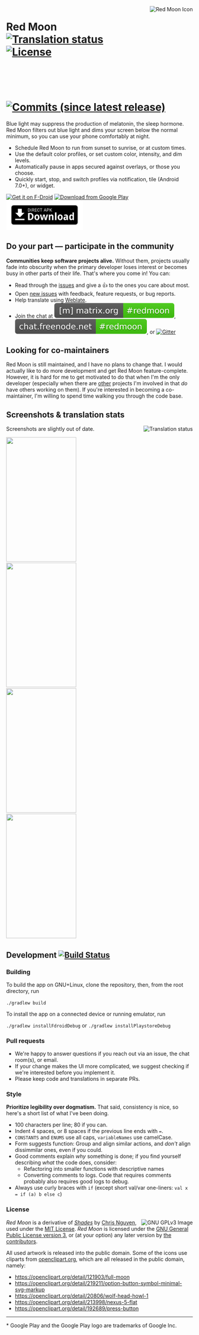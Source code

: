 <img alt="Red Moon Icon" align="right" height="256" src="https://lut.im/3IqLwsAZWH/piFLRMOgNLWmiqB8.png">

# Red Moon [![Translation status](https://hosted.weblate.org/widgets/red-moon/-/svg-badge.svg)](https://hosted.weblate.org/engage/red-moon/?utm_source=widget) [![License](https://img.shields.io/badge/license-GPL--3.0%2B-bd0000.svg)](COPYING "License: GPL-3.0+") [![Commits (since latest release)](https://img.shields.io/github/commits-since/LibreShift/red-moon/latest.svg "Commits since latest release")](https://github.com/LibreShift/red-moon/releases/latest)

Blue light may suppress the production of melatonin, the sleep hormone. Red Moon
filters out blue light and dims your screen below the normal minimum, so you can
use your phone comfortably at night.

* Schedule Red Moon to run from sunset to sunrise, or at custom times.
* Use the default color profiles, or set custom color, intensity, and dim levels.
* Automatically pause in apps secured against overlays, or those you choose.
* Quickly start, stop, and switch profiles via notification, tile (Android 7.0+), or widget.

[<img src="https://gitlab.com/fdroid/artwork/raw/master/badge/get-it-on.png"
      alt="Get it on F-Droid"
      height="80">](https://f-droid.org/repository/browse/?fdid=com.jmstudios.redmoon)
[<img src="https://play.google.com/intl/en_us/badges/images/generic/en_badge_web_generic.png" 
      alt="Download from Google Play"
      height="80">](https://play.google.com/store/apps/details?id=com.jmstudios.redmoon)
[<img src="art/direct-apk-download.png"
      alt="Direct download"
      height="80">](https://github.com/raatmarien/red-moon/releases)

## Do your part — participate in the community

**Communities keep software projects alive.** Without them, projects usually fade
into obscurity when the primary developer loses interest or becomes busy in
other parts of their life. That's where you come in! You can:

- Read through the [issues] and give a <g-emoji alias="+1" class="emoji" fallback-src="https://assets-cdn.github.com/images/icons/emoji/unicode/1f44d.png" ios-version="6.0">👍</g-emoji> to the ones you care about most.
- Open [new issues] with feedback, feature requests, or bug reports.
- Help translate using [Weblate]. 
- Join the chat at [![Matrix](art/badge_matrix.svg)](https://matrix.to/#/#redmoon:matrix.org),
    [![IRC](art/badge_irc.svg)](https://kiwiirc.com/client/irc.freenode.net/#redmoon),
    or [![Gitter](https://img.shields.io/gitter/room/LibreShift/red-moon.svg)](https://gitter.im/LibreShift/red-moon)

## Looking for co-maintainers

Red Moon is still maintained, and I have no plans to change that. I would actually like to do more development and get Red Moon feature-complete. However, it is hard for me to get motivated to do that when I'm the only developer (especially when there are [other](https://snowdrift.coop) projects I'm involved in that *do* have others working on them). If you're interested in becoming a co-maintainer, I'm willing to spend time walking you through the code base.

## Screenshots & translation stats

<a href="https://hosted.weblate.org/engage/red-moon/en/?utm_source=widget">
<img src="https://hosted.weblate.org/widgets/red-moon/en/strings/multi-auto.svg" alt="Translation status" align="right" height="732" />
</a>

Screenshots are slightly out of date.

<img src="https://github.com/LibreShift/red-moon/blob/master/app/src/main/play/en-US/listing/phoneScreenshots/1.png" width="189" height="336" /> <img src="https://github.com/LibreShift/red-moon/blob/master/app/src/main/play/en-US/listing/phoneScreenshots/2.png" width="189" height="336" /> 
<img src="https://github.com/LibreShift/red-moon/blob/master/app/src/main/play/en-US/listing/phoneScreenshots/6.png" width="189" height="336" />
<img src="https://github.com/LibreShift/red-moon/blob/master/app/src/main/play/en-US/listing/phoneScreenshots/7.png" width="189" height="336" />

## Development [![Build Status](https://travis-ci.org/LibreShift/red-moon.svg?branch=master)](https://travis-ci.org/LibreShift/red-moon)

### Building

To build the app on GNU+Linux, clone the repository, then, from the root directory, run

`./gradlew build`

To install the app on a connected device or running emulator, run

`./gradlew installFdroidDebug` or `./gradlew installPlaystoreDebug`

### Pull requests

- We're happy to answer questions if you reach out via an issue, the chat room(s), or email.
- If your change makes the UI more complicated, we suggest checking if we're
    interested before you implement it.
- Please keep code and translations in separate PRs.

### Style

**Prioritize legibility over dogmatism.** That said, consistency is nice, so
here's a short list of what I've been doing. 

- 100 characters per line; 80 if you can.
- Indent 4 spaces, or 8 spaces if the previous line ends with `=`.
- `CONSTANTS` and `ENUMS` use all caps, `variableNames` use camelCase.
- Form suggests function: Group and align similar actions, and *don't* align dissimmilar ones, even if you could.
- Good comments explain *why* something is done; if you find yourself describing *what* the code does, consider:
    - Refactoring into smaller functions with descriptive names
    - Converting comments to logs. Code that requires comments probably also requires good logs to debug.
- Always use curly braces with `if` (except short val/var one-liners: `val x = if (a) b else c`)

### License

[<img src="https://www.gnu.org/graphics/gplv3-127x51.png"
      align="right"
      alt="GNU GPLv3 Image">](http://www.gnu.org/licenses/gpl-3.0.en.html)

*Red Moon* is a derivative of *[Shades](https://github.com/cngu/shades)* by
[Chris Nguyen](https://github.com/cngu), used under the
[MIT License](https://github.com/cngu/shades/blob/e240edc1df3e6dd319cd475a739570ff8367d7f8/LICENSE).
*Red Moon* is licensed under the
[GNU General Public License version 3](https://www.gnu.org/licenses/gpl-3.0.html),
or (at your option) any later version by
[the contributors](https://github.com/raatmarien/red-moon/graphs/contributors).

All used artwork is released into the public domain. Some of the icons
use cliparts from [openclipart.org](https://openclipart.org/), which
are all released in the public domain, namely:

* https://openclipart.org/detail/121903/full-moon
* https://openclipart.org/detail/219211/option-button-symbol-minimal-svg-markup
* https://openclipart.org/detail/20806/wolf-head-howl-1
* https://openclipart.org/detail/213998/nexus-5-flat
* https://openclipart.org/detail/192689/press-button

---

\* Google Play and the Google Play logo are trademarks of Google Inc.

[issues]: https://github.com/raatmarien/red-moon/issues
[new issues]: https://github.com/raatmarien/red-moon/issues/new
[Weblate]: https://hosted.weblate.org/projects/red-moon/strings/
[labels]: https://github.com/LibreShift/red-moon/labels
